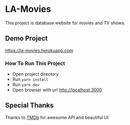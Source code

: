 # LA-Movies

This project is database website for movies and TV shows.

## Demo Project

https://la-movies.herokuapp.com

### How To Run This Project

- Open project directory
- Run `yarn install`
- Run `yarn dev`
- Open browser with url [http://localhost:3000](http://localhost:3000)

## Special Thanks

Thanks to [TMDb](https://www.themoviedb.org) for awesome API and beautiful UI
